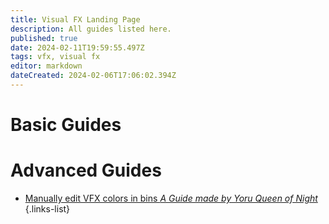 ```yaml
---
title: Visual FX Landing Page
description: All guides listed here.
published: true
date: 2024-02-11T19:59:55.497Z
tags: vfx, visual fx
editor: markdown
dateCreated: 2024-02-06T17:06:02.394Z
---
```


# Basic Guides


# Advanced Guides

- [Manually edit VFX colors in bins *A Guide made by Yoru Queen of Night*](/specific-guide/coding-landing/man-edit-vfxcolor)
{.links-list}


